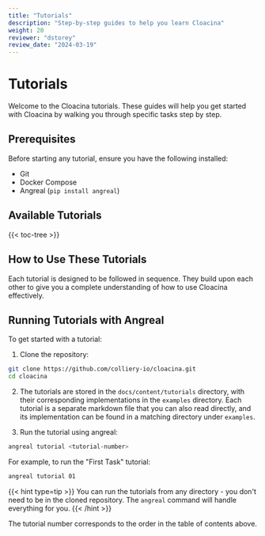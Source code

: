 ```yaml
---
title: "Tutorials"
description: "Step-by-step guides to help you learn Cloacina"
weight: 20
reviewer: "dstorey"
review_date: "2024-03-19"
---
```


# Tutorials

Welcome to the Cloacina tutorials. These guides will help you get started with Cloacina by walking you through specific tasks step by step.

## Prerequisites

Before starting any tutorial, ensure you have the following installed:

- Git
- Docker Compose
- Angreal (`pip install angreal`)

## Available Tutorials

{{< toc-tree >}}

## How to Use These Tutorials

Each tutorial is designed to be followed in sequence. They build upon each other to give you a complete understanding of how to use Cloacina effectively.

## Running Tutorials with Angreal

To get started with a tutorial:

1. Clone the repository:
```bash
git clone https://github.com/colliery-io/cloacina.git
cd cloacina
```

2. The tutorials are stored in the `docs/content/tutorials` directory, with their corresponding implementations in the `examples` directory. Each tutorial is a separate markdown file that you can also read directly, and its implementation can be found in a matching directory under `examples`.

3. Run the tutorial using angreal:
```bash
angreal tutorial <tutorial-number>
```

For example, to run the "First Task" tutorial:

```bash
angreal tutorial 01
```

{{< hint type=tip >}}
You can run the tutorials from any directory - you don't need to be in the cloned repository. The `angreal` command will handle everything for you.
{{< /hint >}}

The tutorial number corresponds to the order in the table of contents above.
